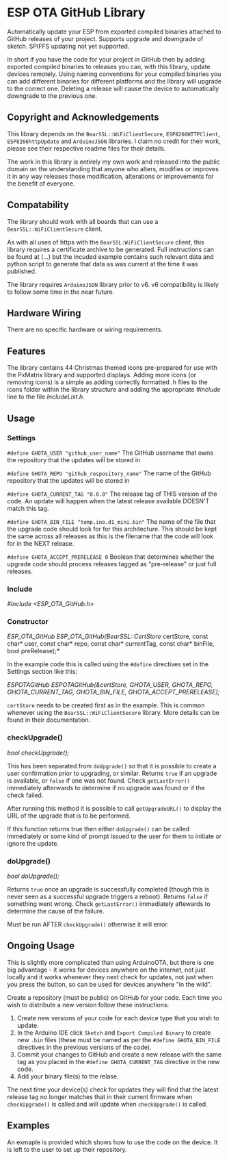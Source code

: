 # ESP OTA GitHub Library

Automatically update your ESP from exported compiled binaries attached to GitHub releases of your project.  Supports upgrade and downgrade of sketch.  SPIFFS updating not yet supported.

In short if you have the code for your project in GitHub then by adding exported compiled binaries to releases you can, with this library, update devices remotely.  Using naming conventions for your compiled binaries you can add different binaries for different platforms and the library will upgrade to the correct one.  Deleting a release will cause the device to automatically downgrade to the previous one.

## Copyright and Acknowledgements

This library depends on the `BearSSL::WiFiClientSecure`, `ESP8266HTTPClient`, `ESP8266httpUpdate` and `ArduinoJSON` libraries.  I claim no credit for their work, please see their respective readme files for their details.

The work in this library is entirely my own work and released into the public domain on the understanding that anyone who alters, modifies or improves it in any way releases those modification, alterations or improvements for the benefit of everyone.

## Compatability

The library should work with all boards that can use a `BearSSL::WiFiClientSecure` client.

As with all uses of https with the `BearSSL:WiFiClientSecure` client, this library requires a certificate archive to be generated.  Full instructions can be found at (...) but the incuded example contains such relevant data and python script to generate that data as was current at the time it was published.

The library requires `ArduinoJSON` library prior to v6.  v6 compatibility is likely to follow some time in the near future.

## Hardware Wiring

There are no specific hardware or wiring requirements.

## Features

The library contains 44 Christmas themed icons pre-prepared for use with the PxMatrix library and supported displays. Adding more icons (or removing icons) is a simple as adding correctly formatted .h files to the icons folder within the library structure and adding the appropriate *#include* line to the file *IncludeList.h*.

## Usage

### Settings

`#define GHOTA_USER "github_user_name"`
The GitHub username that owns the repository that the updates will be stored in

`#define GHOTA_REPO "github_respository_name"`
The name of the GitHub repository that the updates will be stored in

`#define GHOTA_CURRENT_TAG "0.0.0"`
The release tag of THIS version of the code.  An update will happen when the latest release available DOESN'T match this tag.

`#define GHOTA_BIN_FILE "temp.ino.d1_mini.bin"`
The name of the file that the upgrade code should look for for this architecture.  This should be kept the same across all releases as this is the filename that the code will look for in the NEXT release.

`#define GHOTA_ACCEPT_PRERELEASE 0`
Boolean that determines whether the upgrade code should process releases tagged as "pre-release" or just full releases.

### Include

*#include <ESP_OTA_GitHub.h>*

### Constructor

*ESP_OTA_GitHub ESP_OTA_GitHub(BearSSL::CertStore* certStore, const char* user, const char* repo, const char* currentTag, const char* binFile, bool preRelease);*

In the example code this is called using the `#define` directives set in the Settings section like this:

*ESPOTAGitHub ESPOTAGitHub(&certStore, GHOTA_USER, GHOTA_REPO, GHOTA_CURRENT_TAG, GHOTA_BIN_FILE, GHOTA_ACCEPT_PRERELEASE);*

`certStore` needs to be created first as in the example.  This is common whenever using the `BearSSL::WiFiClientSecure` library.  More details can be found in their documentation.

### checkUpgrade()

*bool checkUpgrade();*

This has been separated from `doUpgrade()` so that it is possible to create a user confirmation prior to upgrading, or similar.  Returns `true` if an upgrade is available, or `false` if one was not found.  Check `getLastError()` immediately afterwards to determine if no upgrade was found or if the check failed.

After running this method it is possible to call `getUpgradeURL()` to display the URL of the upgrade that is to be performed.

If this function returns true then either `doUpgrade()` can be called immediately or some kind of prompt issued to the user for them to initiate or ignore the update.

### doUpgrade()

*bool doUpgrade();*

Returns `true` once an upgrade is successfully completed (though this is never seen as a successful upgrade triggers a reboot).  Returns `false` if something went wrong.  Check `getLastError()` immediately aftewards to determine the cause of the failure.

Must be run AFTER `checkUpgrade()` otherwise it will error.

## Ongoing Usage

This is slightly more complicated than using ArduinoOTA, but there is one big advantage - it works for devices anywhere on the internet, not just locally and it works whenever they next check for updates, not just when you press the button, so can be used for devices anywhere "in the wild".

Create a repository (must be public) on GitHub for your code.  Each time you wish to distribute a new version follow these instructions:

1. Create new versions of your code for each device type that you wish to update.
2. In the Arduino IDE click `Sketch` and `Export Compiled Binary` to create new `.bin` files (these must be named as per the `#define GHOTA_BIN_FILE` directives in the previous versions of the code).
3. Commit your changes to GitHub and create a new release with the same tag as you placed in the `#define GHOTA_CURRENT_TAG` directive in the new code.
4. Add your binary file(s) to the relase.

The next time your device(s) check for updates they will find that the latest release tag no longer matches that in their current firmware when `checkUpgrade()` is called and will update when `checkUpgrade()` is called.

## Examples

An exmaple is provided which shows how to use the code on the device.  It is left to the user to set up their repository.
